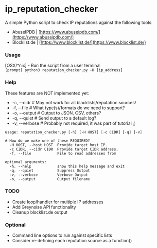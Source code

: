 # ip_reputation_checker
A simple Python script to check IP reputations against the following tools:
- AbuseIPDB | [https://www.abuseipdb.com/](https://www.abuseipdb.com/)
- Blocklist.de | [https://www.blocklist.de/](https://www.blocklist.de/)

### Usage
[OSX/*nix] - Run the script from a user terminal <br />
`[prompt] python3 reputation_checker.py -H [ip_address]`

### Help
These features are NOT implemented yet:
- -c, --cidr # May not work for all blacklists/reputation sources!
- -f, --file # What type(s)/formats do we need to support?
- -o, --output # Output to JSON, CSV, others?
- -q, --quiet # Send output to a default log?
- -v, --verbose # Probably not required, it was part of tutorial ;)

```
usage: reputation_checker.py [-h] [-H HOST] [-c CIDR] [-q] [-v]

# How do we make one of these REQUIRED?
  -H HOST, --host HOST  Provide target host IP.
  -c CIDR, --cidr CIDR  Provide target CIDR address.
  -f, --file            File to read addresses from
  
optional arguments:
  -h, --help            show this help message and exit
  -q, --quiet           Suppress Output
  -v, --verbose         Verbose Output
  -o, --output          Output filename
```

### TODO
- Create loop/handler for multiple IP addresses
- Add Greynoise API functionality
- Cleanup blocklist.de output

### Optional
- Command line options to run against specific lists
- Consider re-defining each reputation source as a function()